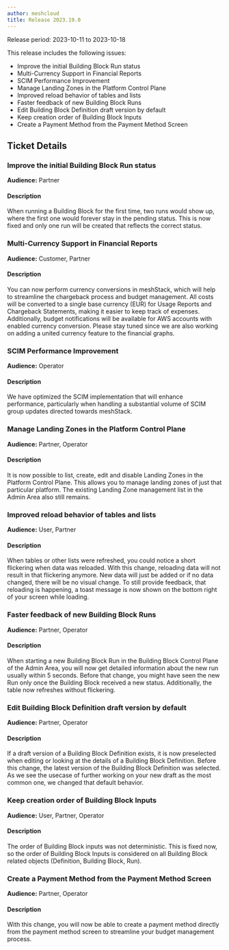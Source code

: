 ```yaml
---
author: meshcloud
title: Release 2023.19.0
---
```


Release period: 2023-10-11 to 2023-10-18

This release includes the following issues:
* Improve the initial Building Block Run status
* Multi-Currency Support in Financial Reports
* SCIM Performance Improvement
* Manage Landing Zones in the Platform Control Plane
* Improved reload behavior of tables and lists
* Faster feedback of new Building Block Runs
* Edit Building Block Definition draft version by default
* Keep creation order of Building Block Inputs
* Create a Payment Method from the Payment Method Screen
<!--truncate-->

## Ticket Details
### Improve the initial Building Block Run status
**Audience:** Partner


#### Description
When running a Building Block for the first time, two runs would show up, 
where the first one would forever stay in the pending status.
This is now fixed and only one run will be created that reflects the correct status.

### Multi-Currency Support in Financial Reports
**Audience:** Customer, Partner


#### Description
You can now perform currency conversions in meshStack, which will help to streamline the chargeback 
process and budget management. All costs will be converted to a single base currency (EUR) for Usage Reports 
and Chargeback Statements, making it easier to keep track of expenses. Additionally, budget notifications 
will be available for AWS accounts with enabled currency conversion. Please stay tuned since we are also working 
on adding a united currency feature to the financial graphs.

### SCIM Performance Improvement
**Audience:** Operator


#### Description
We have optimized the SCIM implementation that will enhance performance,
particularly when handling a substantial volume of SCIM group updates directed
towards meshStack.

### Manage Landing Zones in the Platform Control Plane
**Audience:** Partner, Operator


#### Description
It is now possible to list, create, edit and disable Landing Zones in the Platform Control Plane.
This allows you to manage landing zones of just that particular platform. The existing Landing Zone management
list in the Admin Area also still remains.

### Improved reload behavior of tables and lists
**Audience:** User, Partner


#### Description
When tables or other lists were refreshed, you could notice a short flickering when data was reloaded. 
With this change, reloading data will not result in that flickering anymore. New data will just be added or if 
no data changed, there will be no visual change. To still provide feedback, that reloading
is happening, a toast message is now shown on the bottom right of your screen while loading.

### Faster feedback of new Building Block Runs
**Audience:** Partner, Operator


#### Description
When starting a new Building Block Run in the Building Block Control Plane of the Admin Area,
you will now get detailed information about the new run usually within 5 seconds. Before that change,
you might have seen the new Run only once the Building Block received a new status. Additionally, the
table now refreshes without flickering.

### Edit Building Block Definition draft version by default
**Audience:** Partner, Operator


#### Description
If a draft version of a Building Block Definition exists, it is now preselected when editing or looking at the
details of a Building Block Definition. Before this change, the latest version of the Building Block Definition
was selected. As we see the usecase of further working on your new draft as the most common one, we changed that
default behavior.

### Keep creation order of Building Block Inputs
**Audience:** User, Partner, Operator


#### Description
The order of Building Block inputs was not deterministic. This is fixed now, so the order of Building Block 
Inputs is considered on all Building Block related objects (Definition, Building Block, Run).

### Create a Payment Method from the Payment Method Screen
**Audience:** Partner, Operator


#### Description
With this change, you will now be able to create a payment method directly from the payment method screen
to streamline your budget management process.

